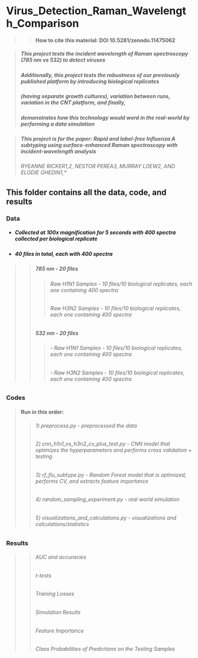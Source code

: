 # Virus_Detection_Raman_Wavelength_Comparison

>> #### How to cite this material: DOI 10.5281/zenodo.11475062

> ##### This project tests the incident wavelength of Raman spectroscopy (785 nm vs 532) to detect viruses
> ##### Additionally, this project tests the robustness of our previously published platform by introducing biological replicates
> ##### (having separate growth cultures), variation between runs, variation in the CNT platform, and finally, 
> ##### demonstrates how this technology would word in the real-world by performing a data simulation

> ##### This project is for the paper: Rapid and label-free Influenza A subtyping using surface-enhanced Raman spectroscopy with incident-wavelength analysis
> ###### RYEANNE RICKER1,2, NESTOR PEREA3,  MURRAY LOEW2, AND ELODIE GHEDIN1,*



## This folder contains all the data, code, and results

### Data
* ##### Collected at 100x magnification for 5 seconds with 400 spectra collected per biological replicate 
* ##### 40 files in total, each with 400 spectra
>> ##### 785 nm - 20 files
>>> ######     Raw H1N1 Samples - 10 files/10 biological replicates, each one containing 400 spectra
>>> ######     Raw H3N2 Samples - 10 files/10 biological replicates, each one containing 400 spectra
>> ##### 532 nm - 20 files
>>> ###### - Raw H1N1 Samples - 10 files/10 biological replicates, each one containing 400 spectra
>>> ###### - Raw H3N2 Samples - 10 files/10 biological replicates, each one containing 400 spectra


### Codes
> #### Run in this order:
>> ###### 1) preprocess.py - preprocessed the data
>> ###### 2) cnn_h1n1_vs_h3n2_cv_plus_test.py - CNN model that optimizes the hyperparameters and performs cross validation + testing
>> ###### 3) rf_flu_subtype.py - Random Forest model that is optimized, performs CV, and extracts feature importance
>> ###### 4) random_sampling_experiment.py - real world simulation
>> ###### 5) visualizations_and_calculations.py - visualizations and calculations/statistics

### Results
>> ###### AUC and accuracies
>> ###### t-tests
>> ###### Training Losses
>> ###### Simulation Results
>> ###### Feature Importance
>> ###### Class Probabilities of Predictions on the Testing Samples
